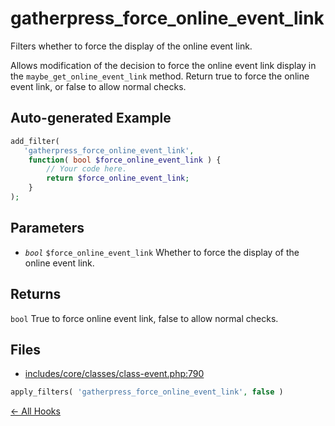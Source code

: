 # gatherpress_force_online_event_link


Filters whether to force the display of the online event link.

Allows modification of the decision to force the online event link
display in the `maybe_get_online_event_link` method. Return true to
force the online event link, or false to allow normal checks.

## Auto-generated Example

```php
add_filter(
   'gatherpress_force_online_event_link',
    function( bool $force_online_event_link ) {
        // Your code here.
        return $force_online_event_link;
    }
);
```

## Parameters

- *`bool`* `$force_online_event_link` Whether to force the display of the online event link.

## Returns

`bool` True to force online event link, false to allow normal checks.

## Files

- [includes/core/classes/class-event.php:790](https://github.com/GatherPress/gatherpress/blob/develop/includes/core/classes/class-event.php#L790)
```php
apply_filters( 'gatherpress_force_online_event_link', false )
```



[← All Hooks](Hooks)
